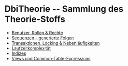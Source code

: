 # DbiTheorie -- Sammlung des Theorie-Stoffs

- [Benutzer, Rollen & Rechte](https://github.com/IxI-Enki/DbiTheorie-000/blob/master/users%2C%20rolls%20%26%20grants/README.md)
- [Sequenzen - generierte Folgen](https://github.com/IxI-Enki/DbiTheorie-000/blob/master/sequences/README.md)
- [Transaktionen, Locking & Nebenläufigkeiten](https://github.com/IxI-Enki/DbiTheorie-000/blob/master/locking%20mechanisms/README.md)
- [Laufzeitkomplexität]()
- [Indizes]()
- [Views und Common-Table-Expressions]()
